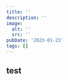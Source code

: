 ```yaml
---
title: ''
description: ''
image:
  alt: ''
  src: ''
pubDate: '2023-01-23'
tags: []
---
```


## test
